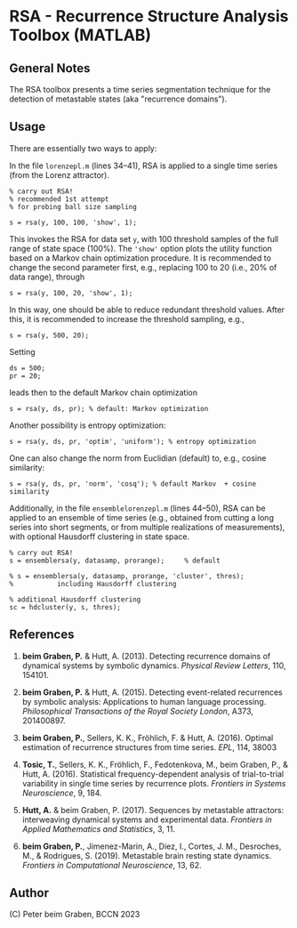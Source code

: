 # RSA - Recurrence Structure Analysis Toolbox (MATLAB)

## General Notes

The RSA toolbox presents a time series segmentation technique for the detection of metastable states (aka "recurrence domains").

## Usage

There are essentially two ways to apply:

In the file `lorenzepl.m` (lines 34–41), RSA is applied to a single time series (from the Lorenz attractor).

```
% carry out RSA!
% recommended 1st attempt
% for probing ball size sampling

s = rsa(y, 100, 100, 'show', 1);
```

This invokes the RSA for data set `y`, with 100 threshold samples of the full range of state space (100%). The `'show'` option plots the utility function based on a Markov chain optimization procedure. It is recommended to change the second parameter first, e.g., replacing 100 to 20 (i.e., 20% of data range), through

```
s = rsa(y, 100, 20, 'show', 1);
```

In this way, one should be able to reduce redundant threshold values. After this, it is recommended to increase the threshold sampling, e.g.,

```
s = rsa(y, 500, 20);
```

Setting
```
ds = 500;
pr = 20;
```

leads then to the default Markov chain optimization

```
s = rsa(y, ds, pr); % default: Markov optimization
```

Another possibility is entropy optimization:

```
s = rsa(y, ds, pr, 'optim', 'uniform'); % entropy optimization
```

One can also change the norm from Euclidian (default) to, e.g., cosine similarity:

```
s = rsa(y, ds, pr, 'norm', 'cosq'); % default Markov  + cosine similarity
```

Additionally, in the file `ensemblelorenzepl.m` (lines 44–50), RSA can be applied to an ensemble of time series (e.g., obtained from cutting a long series into short segments, or from multiple realizations of measurements), with optional Hausdorff clustering in state space.

```
% carry out RSA!
s = ensemblersa(y, datasamp, prorange);     % default

% s = ensemblersa(y, datasamp, prorange, 'cluster', thres);
%           including Hausdorff clustering

% additional Hausdorff clustering
sc = hdcluster(y, s, thres); 
```

## References

1. __beim Graben, P.__ & Hutt, A. (2013). Detecting recurrence domains of
dynamical systems by symbolic dynamics.
_Physical Review Letters_, 110, 154101.

2. __beim Graben, P.__ & Hutt, A. (2015). Detecting event-related recurrences 
by symbolic analysis: Applications to human language processing.
_Philosophical Transactions of the Royal Society London_, A373, 201400897.

3. __beim Graben, P.__, Sellers, K. K., Fröhlich, F. & Hutt, A. (2016).
Optimal estimation of recurrence structures from time series.
_EPL_, 114, 38003

4. __Tosic, T.__, Sellers, K. K., Fröhlich, F., Fedotenkova, M., beim Graben, P., & Hutt, A. (2016). Statistical frequency-dependent analysis of trial-to-trial variability in single time series by recurrence plots. _Frontiers in Systems Neuroscience_, 9, 184.

5. __Hutt, A.__ & beim Graben, P. (2017). Sequences by metastable attractors:
interweaving dynamical systems and experimental data.
_Frontiers in Applied Mathematics and Statistics_, 3, 11.

6. __beim Graben, P.__, Jimenez-Marin, A., Diez, I., Cortes, J. M., Desroches, M., & Rodrigues, S. (2019). Metastable brain resting state dynamics. _Frontiers in Computational Neuroscience_, 13, 62.

## Author
(C) Peter beim Graben, BCCN 2023
